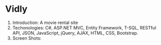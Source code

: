 # Vidly

1) Introduction: A movie rental site
2) Techonologies: C#, ASP.NET MVC, Entity Framework, T-SQL, RESTful API, JSON, JavaScript, jQuery, AJAX, HTML, CSS, Bootstrap.
3) Screen Shots:
